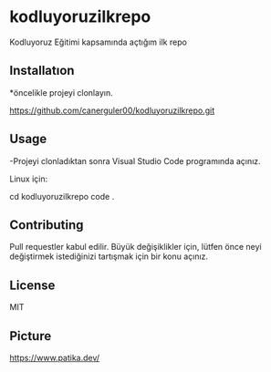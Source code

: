 # kodluyoruzilkrepo
Kodluyoruz Eğitimi kapsamında açtığım ilk repo

## Installatıon
*öncelikle projeyi clonlayın.

https://github.com/canerguler00/kodluyoruzilkrepo.git

## Usage
-Projeyi clonladıktan sonra Visual Studio Code programında açınız.

Linux için:

cd kodluyoruzilkrepo code .

## Contributing
Pull requestler kabul edilir. Büyük değişiklikler için, lütfen önce neyi değiştirmek istediğinizi tartışmak için bir konu açınız.

## License
MIT

## Picture
https://www.patika.dev/
